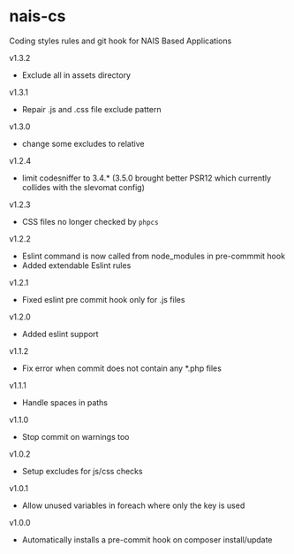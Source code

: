# nais-cs
Coding styles rules and git hook for NAIS Based Applications

v1.3.2
* Exclude all in assets directory

v1.3.1
* Repair .js and .css file exclude pattern

v1.3.0
* change some excludes to relative

v1.2.4
* limit codesniffer to 3.4.* (3.5.0 brought better PSR12 which currently collides with the slevomat config)

v1.2.3 
* CSS files no longer checked by `phpcs`

v1.2.2
* Eslint command is now called from node_modules in pre-commmit hook
* Added extendable Eslint rules

v1.2.1
* Fixed eslint pre commit hook only for .js files

v1.2.0
* Added eslint support

v1.1.2
* Fix error when commit does not contain any *.php files

v1.1.1
* Handle spaces in paths

v1.1.0
* Stop commit on warnings too

v1.0.2
* Setup excludes for js/css checks

v1.0.1
* Allow unused variables in foreach where only the key is used

v1.0.0
* Automatically installs a pre-commit hook on composer install/update

